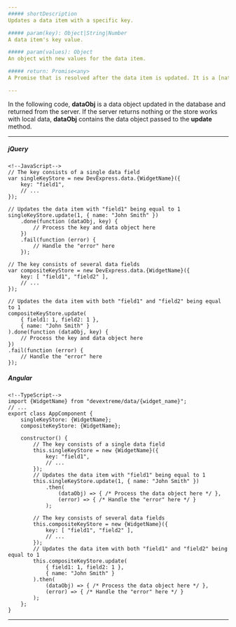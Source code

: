 ```yaml
---
##### shortDescription
Updates a data item with a specific key.

##### param(key): Object|String|Number
A data item's key value.

##### param(values): Object
An object with new values for the data item.

##### return: Promise<any>
A Promise that is resolved after the data item is updated. It is a [native Promise](https://developer.mozilla.org/en-US/docs/Web/JavaScript/Reference/Global_Objects/Promise) or a [jQuery.Promise](https://api.jquery.com/Types/#Promise) when you use jQuery.

---
```

In the following code, **dataObj** is a data object updated in the database and returned from the server. If the server returns nothing or the store works with local data, **dataObj** contains the data object passed to the **update** method.

---
##### jQuery

    <!--JavaScript-->
    // The key consists of a single data field
    var singleKeyStore = new DevExpress.data.{WidgetName}({
        key: "field1",
        // ...
    });

    // Updates the data item with "field1" being equal to 1
    singleKeyStore.update(1, { name: "John Smith" })
        .done(function (dataObj, key) {
            // Process the key and data object here
        })
        .fail(function (error) {
            // Handle the "error" here
        });

    // The key consists of several data fields
    var compositeKeyStore = new DevExpress.data.{WidgetName}({
        key: [ "field1", "field2" ],
        // ...
    });

    // Updates the data item with both "field1" and "field2" being equal to 1
    compositeKeyStore.update(
        { field1: 1, field2: 1 },
        { name: "John Smith" }
    ).done(function (dataObj, key) {
        // Process the key and data object here
    })
    .fail(function (error) {
        // Handle the "error" here
    });

##### Angular

    <!--TypeScript-->
    import {WidgetName} from "devextreme/data/{widget_name}";
    // ...
    export class AppComponent {
        singleKeyStore: {WidgetName};
        compositeKeyStore: {WidgetName};

        constructor() {
            // The key consists of a single data field
            this.singleKeyStore = new {WidgetName}({
                key: "field1",
                // ...
            });
            // Updates the data item with "field1" being equal to 1
            this.singleKeyStore.update(1, { name: "John Smith" })
                .then(
                    (dataObj) => { /* Process the data object here */ },
                    (error) => { /* Handle the "error" here */ }
                );

            // The key consists of several data fields
            this.compositeKeyStore = new {WidgetName}({
                key: [ "field1", "field2" ],
                // ...
            });
            // Updates the data item with both "field1" and "field2" being equal to 1
            this.compositeKeyStore.update(
                { field1: 1, field2: 1 },
                { name: "John Smith" }
            ).then(
                (dataObj) => { /* Process the data object here */ },
                (error) => { /* Handle the "error" here */ }
            );
        };
    }
    
---